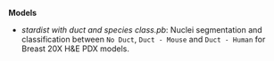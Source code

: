 **Models**
- *stardist with duct and species class.pb*: Nuclei segmentation and classification between `No Duct`, `Duct - Mouse` and `Duct - Human` for Breast 20X H&E PDX models.
